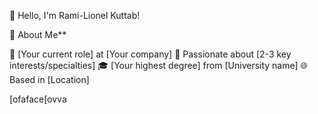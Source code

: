 👋 Hello, I'm Rami-Lionel Kuttab!

🎯 About Me**

💼 [Your current role] at [Your company]
🌟 Passionate about [2-3 key interests/specialties]
🎓 [Your highest degree] from [University name]
🌐 Based in [Location]


[ofaface[ovva
